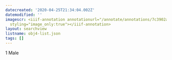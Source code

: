 ```yaml
---
datecreated: '2020-04-25T21:34:04.002Z'
datemodified: ''
imagescr: <iiif-annotation annotationurl="/annotate/annotations/7c3902ac-873c-11ea-8a49-5254008afee6.json"
  styling="image_only:true"></iiif-annotation>
layout: searchview
listname: obj4-list.json
tags: []
---
```

1 Male